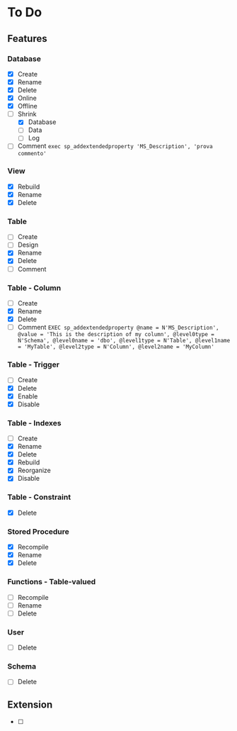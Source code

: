 # To Do

## Features

### Database

 - [X] Create
 - [X] Rename
 - [X] Delete
 - [X] Online
 - [X] Offline
 - [ ] Shrink
    - [X] Database
    - [ ] Data
    - [ ] Log
 - [ ] Comment `exec sp_addextendedproperty 'MS_Description', 'prova commento'`

### View

 - [X] Rebuild
 - [X] Rename
 - [X] Delete

### Table

 - [ ] Create
 - [ ] Design
 - [X] Rename
 - [X] Delete
 - [ ] Comment

### Table - Column

 - [ ] Create
 - [X] Rename
 - [X] Delete
 - [ ] Comment `EXEC sp_addextendedproperty @name = N'MS_Description', @value = 'This is the description of my column', @level0type = N'Schema', @level0name = 'dbo', @level1type = N'Table', @level1name = 'MyTable', @level2type = N'Column', @level2name = 'MyColumn'`

### Table - Trigger

 - [ ] Create
 - [X] Delete
 - [X] Enable
 - [X] Disable
 
### Table - Indexes

 - [ ] Create
 - [X] Rename
 - [X] Delete
 - [X] Rebuild
 - [X] Reorganize
 - [X] Disable

### Table - Constraint

 - [X] Delete

### Stored Procedure

 - [X] Recompile
 - [X] Rename
 - [X] Delete

### Functions - Table-valued

 - [ ] Recompile
 - [ ] Rename
 - [ ] Delete

### User

 - [ ] Delete

### Schema

 - [ ] Delete

## Extension

 - [ ] 